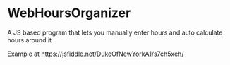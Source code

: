 # WebHoursOrganizer
A JS based program that lets you manually enter hours and auto calculate hours around it

Example at https://jsfiddle.net/DukeOfNewYorkA1/s7ch5xeh/
